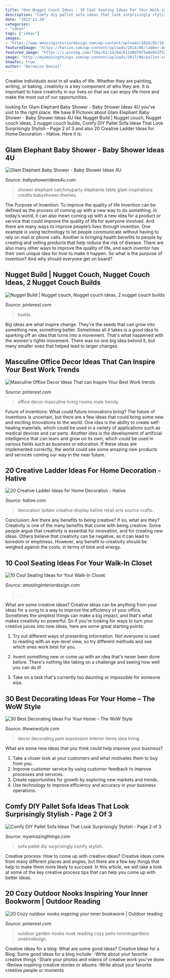 ```yaml
---
title: "One Nugget Couch Ideas : 10 Cool Seating Ideas For Your Walk-in Closet"
description: "Comfy diy pallet sofa ideas that look surprisingly stylish"
date: "2022-11-29"
categories:
- "ideas"
tags: ["ideas"]
images:
- "https://www.amazinginteriordesign.com/wp-content/uploads/2016/05/10-cool-seating-ideas-walk-closet-7.jpg"
featuredImage: "https://hative.com/wp-content/uploads/2014/06/ladder-decor-ideas/2-ladder-decor-ideas.jpg"
featured_image: "https://i.pinimg.com/736x/61/1d/8d/611d8df9f5e0e053f52eb94e96f4c2a3.jpg"
image: "http://myamazingthings.com/wp-content/uploads/2017/08/pallet-sofa-10.jpg"
ShowToc: true
author: "Berneice Daniel"
---
```



Creative individuals exist in all walks of life. Whether they are painting, writing, or baking, creativity is a key component of who they are. It is important to have creativity in our lives so that we can enjoy life more and make the most out of our opportunities.

	

		
looking for Glam Elephant Baby Shower - Baby Shower Ideas 4U you've visit to the right place. We have 8 Pictures about Glam Elephant Baby Shower - Baby Shower Ideas 4U like Nugget Build | Nugget couch, Nugget couch ideas, 2 nugget couch builds, Comfy DIY Pallet Sofa Ideas That Look Surprisingly Stylish - Page 2 of 3 and also 20 Creative Ladder Ideas for Home Decoration - Hative. Here it is:
		
    
## Glam Elephant Baby Shower - Baby Shower Ideas 4U

<img loading=lazy src="https://babyshowerideas4u.com/wp-content/uploads/2016/03/Baby-Shower-Elephants-Dessert-Table-2.jpg" onerror="this.onerror=null;this.src='https://tse2.mm.bing.net/th?id=OIP.Sd5QRFwW2GDfSq-s2N70QAHaFj&amp;pid=15.1';" alt="Glam Elephant Baby Shower - Baby Shower Ideas 4U">

_Source: babyshowerideas4u.com_

>shower elephant catchmyparty elephants table glam inspirationz credits babyshower themes. 

	

The Purpose of Invention: To improve the quality of life
Invention can be defined as the process of coming up with a new way to do something. In today’s world, it can also mean coming up with a new idea for a product or service that could improve the quality of life for everyone involved. And there are many ways to improve people’s lives through invention. One example is using technology to let people communicate without having to rely on mail or phone calls. Another is bringing health benefits to people by creating and selling products that help reduce the risk of disease. There are also many other ways to improve the quality of life, and each inventor has their own unique idea for how to make it happen. So what is the purpose of invention? And why should everyone get on board?

    
## Nugget Build | Nugget Couch, Nugget Couch Ideas, 2 Nugget Couch Builds

<img loading=lazy src="https://i.pinimg.com/736x/10/9b/1e/109b1e52ebc124b464d454cf2624aaab.jpg" onerror="this.onerror=null;this.src='https://tse4.mm.bing.net/th?id=OIP.MuOsDuLpG80jZ0CXLwwAiAHaQA&amp;pid=15.1';" alt="Nugget Build | Nugget couch, Nugget couch ideas, 2 nugget couch builds">

_Source: pinterest.com_

>builds. 

	

Big ideas are what inspire change. They're the seeds that can grow into something new, something better. Sometimes all it takes is a good idea to sparking off an idea that turns into a movement. That's what happened with the women's rights movement. There was no one big idea behind it, but many smaller ones that helped lead to larger changes.

    
## Masculine Office Decor Ideas That Can Inspire Your Best Work Trends

<img loading=lazy src="https://i.pinimg.com/736x/61/1d/8d/611d8df9f5e0e053f52eb94e96f4c2a3.jpg" onerror="this.onerror=null;this.src='https://tse2.mm.bing.net/th?id=OIP.rDfE6xJIb921HCK_8iy9eQHaLI&amp;pid=15.1';" alt="Masculine Office Decor Ideas That can Inspire Your Best Work trends">

_Source: pinterest.com_

>office decor masculine living rooms male trendy. 

	

Future of inventions: What could future innovations bring?
The future of inventions is uncertain, but there are a few ideas that could bring some new and exciting innovations to the world. One idea is the ability to create self-healing materials, which could be used in a variety of applications such as medical devices and car parts. Another idea is the development of artificial intelligence that can learn and grow on its own, which could be used in various fields such as business or education. If these ideas are implemented correctly, the world could see some amazing new products and services coming our way in the near future.

    
## 20 Creative Ladder Ideas For Home Decoration - Hative

<img loading=lazy src="https://hative.com/wp-content/uploads/2014/06/ladder-decor-ideas/2-ladder-decor-ideas.jpg" onerror="this.onerror=null;this.src='https://tse4.mm.bing.net/th?id=OIP.XSTm_9nizi6e7klXC1Q_igHaJ4&amp;pid=15.1';" alt="20 Creative Ladder Ideas for Home Decoration - Hative">

_Source: hative.com_

>decoration ladder creative display hative retail arts source crafts. 

	

Conclusion: Are there any benefits to being creative? If so, what are they?
Creativity is one of the many benefits that come with being creative. Some people argue that creativity is essential for innovation, and for creating new ideas. Others believe that creativity can be negative, as it can lead to boredom or emptiness. However, any benefit to creativity should be weighed against the costs, in terms of time and energy.

    
## 10 Cool Seating Ideas For Your Walk-In Closet

<img loading=lazy src="https://www.amazinginteriordesign.com/wp-content/uploads/2016/05/10-cool-seating-ideas-walk-closet-7.jpg" onerror="this.onerror=null;this.src='https://tse1.mm.bing.net/th?id=OIP.lMk-mPdwaKR2hiU96T7lOQHaLF&amp;pid=15.1';" alt="10 Cool Seating Ideas for Your Walk-In Closet">

_Source: amazinginteriordesign.com_

>. 

	

What are some creative ideas?
Creative ideas can be anything from your ideas for a song to a way to improve the efficiency of your office. Sometimes the simplest things can make a big impact, and that's what makes creativity so powerful. So if you're looking for ways to turn your creative juices into new ideas, here are some great starting points: 
1. Try out different ways of presenting information. Not everyone is used to reading with an eye-level view, so try different methods and see which ones work best for you.

2. Invent something new or come up with an idea that's never been done before. There's nothing like taking on a challenge and seeing how well you can do it!

3. Take on a task that's currently too daunting or impossible for someone else.

    
## 30 Best Decorating Ideas For Your Home – The WoW Style

<img loading=lazy src="http://thewowstyle.com/wp-content/uploads/2015/04/ideas-for-home-decor.jpg" onerror="this.onerror=null;this.src='https://tse1.mm.bing.net/th?id=OIP.JvU9hGH8qTJg9RxQNsOKDgHaFj&amp;pid=15.1';" alt="30 Best Decorating Ideas For Your Home – The WoW Style">

_Source: thewowstyle.com_

>decor decorating pam expression interior items idea living. 

	

What are some new ideas that you think could help improve your business?
1. Take a closer look at your customers and what motivates them to buy from you.
2. Improve customer service by using customer feedback to improve processes and services.
3. Create opportunities for growth by exploring new markets and trends. 
4. Use technology to improve efficiency and accuracy in your business operations.

    
## Comfy DIY Pallet Sofa Ideas That Look Surprisingly Stylish - Page 2 Of 3

<img loading=lazy src="http://myamazingthings.com/wp-content/uploads/2017/08/pallet-sofa-10.jpg" onerror="this.onerror=null;this.src='https://tse2.mm.bing.net/th?id=OIP.CA1He0dzFdKVzdDXpJ8LfgHaLI&amp;pid=15.1';" alt="Comfy DIY Pallet Sofa Ideas That Look Surprisingly Stylish - Page 2 of 3">

_Source: myamazingthings.com_

>sofa pallet diy surprisingly comfy stylish. 

	

Creative process: How to come up with creative ideas?
Creative ideas come from many different places and angles, but there are a few key things that help to make them more likely to succeed. In this article, we will take a look at some of the key creative process tips that can help you come up with better ideas.

    
## 20 Cozy Outdoor Nooks Inspiring Your Inner Bookworm | Outdoor Reading

<img loading=lazy src="https://i.pinimg.com/736x/d5/13/04/d513044f33f86ffafcc43cd53b09ef40--contemporary-gardens-outdoor-ideas.jpg" onerror="this.onerror=null;this.src='https://tse3.mm.bing.net/th?id=OIP.xrQ7kt69Pg9koX82yaNrjADIEs&amp;pid=15.1';" alt="20 Cozy outdoor nooks inspiring your inner bookworm | Outdoor reading">

_Source: pinterest.com_

>outdoor garden nooks nook reading cozy patio torontogardens onekindesign. 

	

Creative ideas for a blog: What are some good ideas?
Creative Ideas for a Blog:
Some good ideas for a blog include: 
-Write about your favorite creative things 
-Share your photos and videos of creative work you’ve done 
-Review inspiring creative stories or albums 
-Write about your favorite creative people or moments

